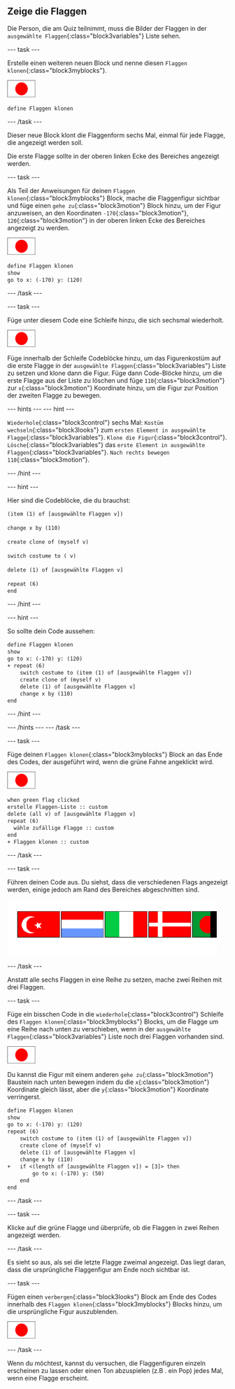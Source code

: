 ## Zeige die Flaggen

Die Person, die am Quiz teilnimmt, muss die Bilder der Flaggen in der `ausgewählte Flaggen`{:class="block3variables"} Liste sehen.

--- task ---

Erstelle einen weiteren neuen Block und nenne diesen `Flaggen klonen`{:class="block3myblocks"}.

![Flaggenfigur](images/flag-sprite.png)

```blocks3
define Flaggen klonen
```

--- /task ---

Dieser neue Block klont die Flaggenform sechs Mal, einmal für jede Flagge, die angezeigt werden soll.

Die erste Flagge sollte in der oberen linken Ecke des Bereiches angezeigt werden.

--- task ---

Als Teil der Anweisungen für deinen `Flaggen klonen`{:class="block3myblocks"} Block, mache die Flaggenfigur sichtbar und füge einen `gehe zu`{:class="block3motion"} Block hinzu, um der Figur anzuweisen, an den Koordinaten `-170`{:class="block3motion"}, `120`{:class="block3motion"} in der oberen linken Ecke des Bereiches angezeigt zu werden.

![Flaggenfigur](images/flag-sprite.png)

```blocks3
define Flaggen klonen
show
go to x: (-170) y: (120)
```

--- /task ---

--- task ---

Füge unter diesem Code eine Schleife hinzu, die sich sechsmal wiederholt.

![Flaggenfigur](images/flag-sprite.png)

Füge innerhalb der Schleife Codeblöcke hinzu, um das Figurenkostüm auf die erste Flagge in der `ausgewählte Flaggen`{:class="block3variables"} Liste zu setzen und klone dann die Figur. Füge dann Code-Blöcke hinzu, um die erste Flagge aus der Liste zu löschen und füge `110`{:class="block3motion"} zur `x`{:class="block3motion"} Koordinate hinzu, um die Figur zur Position der zweiten Flagge zu bewegen.

--- hints ---
 --- hint ---

`Wiederhole`{:class="block3control"} sechs Mal: `Kostüm wechseln`{:class="block3looks"} zum `ersten Element in ausgewählte Flagge`{:class="block3variables"}. `Klone die Figur`{:class="block3control"}. `Lösche`{:class="block3variables"} das `erste Element in ausgewählte Flaggen`{:class="block3variables"}. `Nach rechts bewegen 110`{:class="block3motion"}.

--- /hint ---

--- hint ---

Hier sind die Codeblöcke, die du brauchst:

```blocks3
(item (1) of [ausgewählte Flaggen v])

change x by (110)

create clone of (myself v)

switch costume to ( v)

delete (1) of [ausgewählte Flaggen v]

repeat (6)
end
```

--- /hint ---

--- hint ---

So sollte dein Code aussehen:

```blocks3
define Flaggen klonen
show
go to x: (-170) y: (120)
+ repeat (6)
    switch costume to (item (1) of [ausgewählte Flaggen v])
    create clone of (myself v)
    delete (1) of [ausgewählte Flaggen v]
    change x by (110)
end
```

--- /hint ---

--- /hints --- --- /task ---

--- task ---

Füge deinen `Flaggen klonen`{:class="block3myblocks"} Block an das Ende des Codes, der ausgeführt wird, wenn die grüne Fahne angeklickt wird.

![Flaggenfigur](images/flag-sprite.png)

```blocks3
when green flag clicked
erstelle Flaggen-Liste :: custom
delete (all v) of [ausgewählte Flaggen v]
repeat (6)
  wähle zufällige Flagge :: custom
end
+ Flaggen klonen :: custom
```

--- /task ---

--- task ---

Führen deinen Code aus. Du siehst, dass die verschiedenen Flags angezeigt werden, einige jedoch am Rand des Bereiches abgeschnitten sind.

![Flaggen verschwinden vom Bildschirm](images/flags-off-the-screen.png)

--- /task ---

Anstatt alle sechs Flaggen in eine Reihe zu setzen, mache zwei Reihen mit drei Flaggen.

--- task ---

Füge ein bisschen Code in die `wiederhole`{:class="block3control"} Schleife des `Flaggen klonen`{:class="block3myblocks"} Blocks, um die Flagge um eine Reihe nach unten zu verschieben, wenn in der `ausgewählte Flaggen`{:class="block3variables"} Liste noch drei Flaggen vorhanden sind.

![Flaggenfigur](images/flag-sprite.png)

Du kannst die Figur mit einem anderen `gehe zu`{:class="block3motion"} Baustein nach unten bewegen indem du die `x`{:class="block3motion"} Koordinate gleich lässt, aber die `y`{:class="block3motion"} Koordinate verringerst.

```blocks3
define Flaggen klonen
show
go to x: (-170) y: (120)
repeat (6)
    switch costume to (item (1) of [ausgewählte Flaggen v])
    create clone of (myself v)
    delete (1) of [ausgewählte Flaggen v]
    change x by (110)
+   if <(length of [ausgewählte Flaggen v]) = [3]> then
        go to x: (-170) y: (50)
    end
end
```

--- /task ---

--- task ---

Klicke auf die grüne Flagge und überprüfe, ob die Flaggen in zwei Reihen angezeigt werden.

--- /task ---

Es sieht so aus, als sei die letzte Flagge zweimal angezeigt. Das liegt daran, dass die ursprüngliche Flaggenfigur am Ende noch sichtbar ist.

--- task ---

Fügen einen `verbergen`{:class="block3looks"} Block am Ende des Codes innerhalb des `Flaggen klonen`{:class="block3myblocks"} Blocks hinzu, um die ursprüngliche Figur auszublenden.

![Flaggenfigur](images/flag-sprite.png)

--- /task ---

Wenn du möchtest, kannst du versuchen, die Flaggenfiguren einzeln erscheinen zu lassen oder einen Ton abzuspielen (z.B . ein Pop) jedes Mal, wenn eine Flagge erscheint.